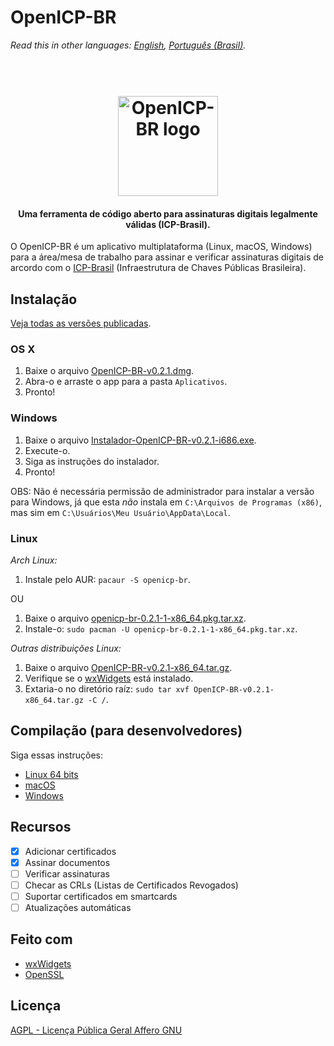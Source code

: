 # OpenICP-BR
*Read this in other languages: [English](README.md), [Português (Brasil)](README.pt-BR.md).*

<h1 align="center">
  <br>
  <img src="https://github.com/gjvnq/OpenICP-BR/blob/master/res/logo-512.png" alt="OpenICP-BR logo" width="160">
</h1>

<h4 align="center">Uma ferramenta de código aberto para assinaturas digitais legalmente válidas (ICP-Brasil).</h4>

O OpenICP-BR é um aplicativo multiplataforma (Linux, macOS, Windows) para a área/mesa de trabalho para assinar e verificar assinaturas digitais de arcordo com o <a href="http://www.iti.gov.br/icp-brasil" target="_blank">ICP-Brasil</a> (Infraestrutura de Chaves Públicas Brasileira).

## Instalação

[Veja todas as versões publicadas](https://github.com/gjvnq/OpenICP-BR/releases).

### OS X

1. Baixe o arquivo [OpenICP-BR-v0.2.1.dmg](https://github.com/gjvnq/OpenICP-BR/releases/download/v0.1.0/OpenICP-BR-v0.2.1.dmg).
2. Abra-o e arraste o app para a pasta `Aplicativos`.
3. Pronto!

### Windows

1. Baixe o arquivo [Instalador-OpenICP-BR-v0.2.1-i686.exe](https://github.com/gjvnq/OpenICP-BR/releases/download/v0.2.1/Instalador-OpenICP-BR-v0.2.1-i686.exe).
2. Execute-o.
3. Siga as instruções do instalador.
4. Pronto!

OBS: Não é necessária permissão de administrador para instalar a versão para Windows, já que esta *não* instala em `C:\Arquivos de Programas (x86)`, mas sim em `C:\Usuários\Meu Usuário\AppData\Local`.

### Linux

*Arch Linux:*

1. Instale pelo AUR: `pacaur -S openicp-br`.

OU

1. Baixe o arquivo [openicp-br-0.2.1-1-x86_64.pkg.tar.xz](https://github.com/gjvnq/OpenICP-BR/releases/download/v0.2.1/openicp-br-0.2.1-1-x86_64.pkg.tar.xz).
2. Instale-o: `sudo pacman -U openicp-br-0.2.1-1-x86_64.pkg.tar.xz`.

*Outras distribuições Linux:*

1. Baixe o arquivo [OpenICP-BR-v0.2.1-x86_64.tar.gz](https://github.com/gjvnq/OpenICP-BR/releases/download/v0.2.1/OpenICP-BR-v0.2.1-x86_64.tar.gz).
2. Verifique se o [wxWidgets](https://wxwidgets.org) está instalado.
3. Extaria-o no diretório raíz: `sudo tar xvf OpenICP-BR-v0.2.1-x86_64.tar.gz -C /`.

## Compilação (para desenvolvedores)

Siga essas instruções:

  * [Linux 64 bits](COMPILE.linux.arch.64bit.md)
  * [macOS](COMPILE.macOS.md)
  * [Windows](COMPILE.win.md)

## Recursos

- [x] Adicionar certificados
- [x] Assinar documentos
- [ ] Verificar assinaturas
- [ ] Checar as CRLs (Listas de Certificados Revogados)
- [ ] Suportar certificados em smartcards
- [ ] Atualizações automáticas

## Feito com
- [wxWidgets](https://wxwidgets.org)
- [OpenSSL](https://www.openssl.org)

## Licença

[AGPL - Licença Pública Geral Affero GNU](http://licencas.softwarelivre.org/agpl-3.0.pt-br.html)